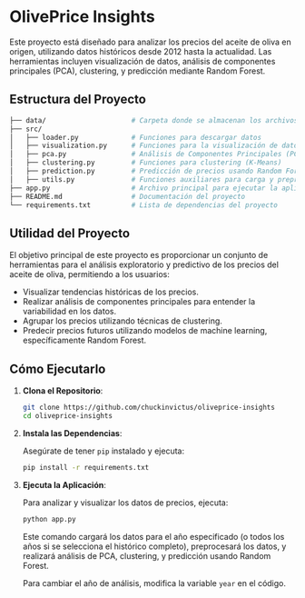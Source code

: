 # OlivePrice Insights

Este proyecto está diseñado para analizar los precios del aceite de oliva en origen, utilizando datos históricos desde 2012 hasta la actualidad. Las herramientas incluyen visualización de datos, análisis de componentes principales (PCA), clustering, y predicción mediante Random Forest.

## Estructura del Proyecto

```bash
├── data/                     # Carpeta donde se almacenan los archivos CSV de datos
├── src/
│   ├── loader.py             # Funciones para descargar datos
│   ├── visualization.py      # Funciones para la visualización de datos
│   ├── pca.py                # Análisis de Componentes Principales (PCA)
│   ├── clustering.py         # Funciones para clustering (K-Means)
│   ├── prediction.py         # Predicción de precios usando Random Forest
│   ├── utils.py              # Funciones auxiliares para carga y preprocesamiento de datos
├── app.py                    # Archivo principal para ejecutar la aplicación
├── README.md                 # Documentación del proyecto
└── requirements.txt          # Lista de dependencias del proyecto
```

## Utilidad del Proyecto

El objetivo principal de este proyecto es proporcionar un conjunto de herramientas para el análisis exploratorio y predictivo de los precios del aceite de oliva, permitiendo a los usuarios:

- Visualizar tendencias históricas de los precios.
- Realizar análisis de componentes principales para entender la variabilidad en los datos.
- Agrupar los precios utilizando técnicas de clustering.
- Predecir precios futuros utilizando modelos de machine learning, específicamente Random Forest.

## Cómo Ejecutarlo

1. **Clona el Repositorio**:

   ```bash
   git clone https://github.com/chuckinvictus/oliveprice-insights
   cd oliveprice-insights
   ```

2. **Instala las Dependencias**:

   Asegúrate de tener `pip` instalado y ejecuta:

   ```bash
   pip install -r requirements.txt
   ```

3. **Ejecuta la Aplicación**:

   Para analizar y visualizar los datos de precios, ejecuta:

   ```bash
   python app.py
   ```

   Este comando cargará los datos para el año especificado (o todos los años si se selecciona el histórico completo), preprocesará los datos, y realizará análisis de PCA, clustering, y predicción usando Random Forest.

   Para cambiar el año de análisis, modifica la variable `year` en el código.
